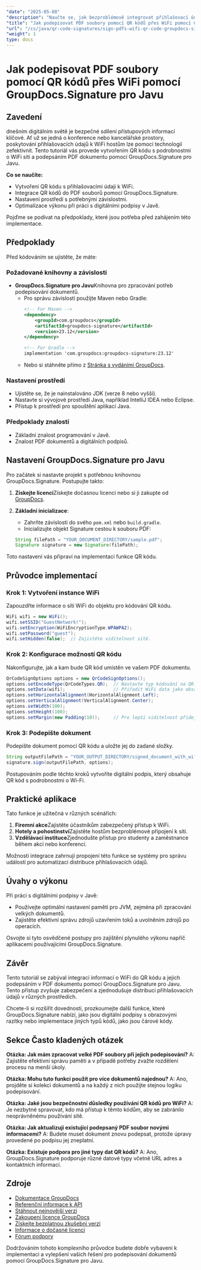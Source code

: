 ```yaml
---
"date": "2025-05-08"
"description": "Naučte se, jak bezproblémově integrovat přihlašovací údaje WiFi do PDF pomocí QR kódů s GroupDocs.Signature pro Javu. Zvyšte zabezpečení a pohodlí dokumentů."
"title": "Jak podepisovat PDF soubory pomocí QR kódů přes WiFi pomocí GroupDocs.Signature pro Javu"
"url": "/cs/java/qr-code-signatures/sign-pdfs-wifi-qr-code-groupdocs-signature-java/"
"weight": 1
type: docs
---
```

# Jak podepisovat PDF soubory pomocí QR kódů přes WiFi pomocí GroupDocs.Signature pro Javu

## Zavedení

dnešním digitálním světě je bezpečné sdílení přístupových informací klíčové. Ať už se jedná o konference nebo kancelářské prostory, poskytování přihlašovacích údajů k WiFi hostům lze pomocí technologií zefektivnit. Tento tutoriál vás provede vytvořením QR kódu s podrobnostmi o WiFi síti a podepsáním PDF dokumentu pomocí GroupDocs.Signature pro Javu.

**Co se naučíte:**
- Vytvoření QR kódu s přihlašovacími údaji k WiFi.
- Integrace QR kódů do PDF souborů pomocí GroupDocs.Signature.
- Nastavení prostředí s potřebnými závislostmi.
- Optimalizace výkonu při práci s digitálními podpisy v Javě.

Pojďme se podívat na předpoklady, které jsou potřeba před zahájením této implementace.

## Předpoklady

Před kódováním se ujistěte, že máte:

### Požadované knihovny a závislosti

- **GroupDocs.Signature pro Javu**Knihovna pro zpracování potřeb podepisování dokumentů.
  - Pro správu závislostí použijte Maven nebo Gradle:
    ```xml
    <!-- For Maven -->
    <dependency>
        <groupId>com.groupdocs</groupId>
        <artifactId>groupdocs-signature</artifactId>
        <version>23.12</version>
    </dependency>

    <!-- For Gradle -->
    implementation 'com.groupdocs:groupdocs-signature:23.12'
    ```
  - Nebo si stáhněte přímo z [Stránka s vydáními GroupDocs](https://releases.groupdocs.com/signature/java/).

### Nastavení prostředí

- Ujistěte se, že je nainstalováno JDK (verze 8 nebo vyšší).
- Nastavte si vývojové prostředí Java, například IntelliJ IDEA nebo Eclipse.
- Přístup k prostředí pro spouštění aplikací Java.

### Předpoklady znalostí

- Základní znalost programování v Javě.
- Znalost PDF dokumentů a digitálních podpisů.

## Nastavení GroupDocs.Signature pro Javu

Pro začátek si nastavte projekt s potřebnou knihovnou GroupDocs.Signature. Postupujte takto:

1. **Získejte licenci**Získejte dočasnou licenci nebo si ji zakupte od [GroupDocs](https://purchase.groupdocs.com/).
2. **Základní inicializace**:
    - Zahrňte závislosti do svého `pom.xml` nebo `build.gradle`.
    - Inicializujte objekt Signature cestou k souboru PDF:

    ```java
    String filePath = "YOUR_DOCUMENT_DIRECTORY/sample.pdf";
    Signature signature = new Signature(filePath);
    ```

Toto nastavení vás připraví na implementaci funkce QR kódu.

## Průvodce implementací

### Krok 1: Vytvoření instance WiFi

Zapouzdřte informace o síti WiFi do objektu pro kódování QR kódu.

```java
WiFi wifi = new WiFi();
wifi.setSSID("GuestNetwork!");
wifi.setEncryption(WiFiEncryptionType.WPAWPA2);
wifi.setPassword("guest");
wifi.setHidden(false);  // Zajistěte viditelnost sítě.
```

### Krok 2: Konfigurace možností QR kódu

Nakonfigurujte, jak a kam bude QR kód umístěn ve vašem PDF dokumentu.

```java
QrCodeSignOptions options = new QrCodeSignOptions();
options.setEncodeType(QrCodeTypes.QR);  // Nastavte typ kódování na QR.
options.setData(wifi);                  // Přiřadit WiFi data jako obsah.
options.setHorizontalAlignment(HorizontalAlignment.Left);
options.setVerticalAlignment(VerticalAlignment.Center);
options.setWidth(100);
options.setHeight(100);
options.setMargin(new Padding(10));     // Pro lepší viditelnost přidejte polstrování.
```

### Krok 3: Podepište dokument

Podepište dokument pomocí QR kódu a uložte jej do zadané složky.

```java
String outputFilePath = "YOUR_OUTPUT_DIRECTORY/signed_document_with_wifi_qrcode.pdf";
signature.sign(outputFilePath, options);
```

Postupováním podle těchto kroků vytvoříte digitální podpis, který obsahuje QR kód s podrobnostmi o Wi-Fi.

## Praktické aplikace

Tato funkce je užitečná v různých scénářích:
1. **Firemní akce**Zajistěte účastníkům zabezpečený přístup k WiFi.
2. **Hotely a pohostinství**Zajistěte hostům bezproblémové připojení k síti.
3. **Vzdělávací instituce**Zjednodušte přístup pro studenty a zaměstnance během akcí nebo konferencí.

Možnosti integrace zahrnují propojení této funkce se systémy pro správu událostí pro automatizaci distribuce přihlašovacích údajů.

## Úvahy o výkonu

Při práci s digitálními podpisy v Javě:
- Používejte optimální nastavení paměti pro JVM, zejména při zpracování velkých dokumentů.
- Zajistěte efektivní správu zdrojů uzavřením toků a uvolněním zdrojů po operacích.

Osvojte si tyto osvědčené postupy pro zajištění plynulého výkonu napříč aplikacemi používajícími GroupDocs.Signature.

## Závěr

Tento tutoriál se zabýval integrací informací o WiFi do QR kódu a jejich podepsáním v PDF dokumentu pomocí GroupDocs.Signature pro Javu. Tento přístup zvyšuje zabezpečení a zjednodušuje distribuci přihlašovacích údajů v různých prostředích.

Chcete-li si rozšířit dovednosti, prozkoumejte další funkce, které GroupDocs.Signature nabízí, jako jsou digitální podpisy s obrazovými razítky nebo implementace jiných typů kódů, jako jsou čárové kódy.

## Sekce Často kladených otázek

**Otázka: Jak mám zpracovat velké PDF soubory při jejich podepisování?**
A: Zajistěte efektivní správu paměti a v případě potřeby zvažte rozdělení procesu na menší úkoly.

**Otázka: Mohu tuto funkci použít pro více dokumentů najednou?**
A: Ano, projděte si kolekci dokumentů a na každý z nich použijte stejnou logiku podepisování.

**Otázka: Jaké jsou bezpečnostní důsledky používání QR kódů pro WiFi?**
A: Je nezbytné spravovat, kdo má přístup k těmto kódům, aby se zabránilo neoprávněnému používání sítě.

**Otázka: Jak aktualizuji existující podepsaný PDF soubor novými informacemi?**
A: Budete muset dokument znovu podepsat, protože úpravy provedené po podpisu jej zneplatní.

**Otázka: Existuje podpora pro jiné typy dat QR kódů?**
A: Ano, GroupDocs.Signature podporuje různé datové typy včetně URL adres a kontaktních informací.

## Zdroje

- [Dokumentace GroupDocs](https://docs.groupdocs.com/signature/java/)
- [Referenční informace k API](https://reference.groupdocs.com/signature/java/)
- [Stáhnout nejnovější verzi](https://releases.groupdocs.com/signature/java/)
- [Zakoupení licence GroupDocs](https://purchase.groupdocs.com/buy)
- [Získejte bezplatnou zkušební verzi](https://releases.groupdocs.com/signature/java/)
- [Informace o dočasné licenci](https://purchase.groupdocs.com/temporary-license/)
- [Fórum podpory](https://forum.groupdocs.com/c/signature/)

Dodržováním tohoto komplexního průvodce budete dobře vybaveni k implementaci a vylepšení vašich řešení pro podepisování dokumentů pomocí GroupDocs.Signature pro Javu.